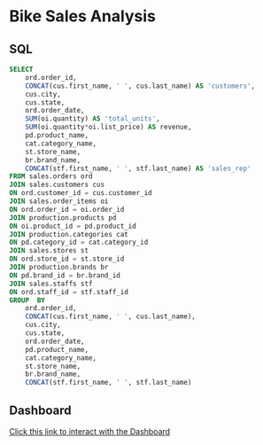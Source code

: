 # Bike Sales Analysis

## SQL

```sql
SELECT 
	ord.order_id,
	CONCAT(cus.first_name, ' ', cus.last_name) AS 'customers',
	cus.city,
	cus.state,
	ord.order_date,
	SUM(oi.quantity) AS 'total_units',
	SUM(oi.quantity*oi.list_price) AS revenue,
	pd.product_name,
	cat.category_name,
	st.store_name,
	br.brand_name,
	CONCAT(stf.first_name, ' ', stf.last_name) AS 'sales_rep'
FROM sales.orders ord
JOIN sales.customers cus
ON ord.customer_id = cus.customer_id
JOIN sales.order_items oi
ON ord.order_id = oi.order_id
JOIN production.products pd
ON oi.product_id = pd.product_id
JOIN production.categories cat
ON pd.category_id = cat.category_id
JOIN sales.stores st
ON ord.store_id = st.store_id
JOIN production.brands br
ON pd.brand_id = br.brand_id
JOIN sales.staffs stf
ON ord.staff_id = stf.staff_id
GROUP  BY 
	ord.order_id,
	CONCAT(cus.first_name, ' ', cus.last_name),
	cus.city,
	cus.state,
	ord.order_date,
	pd.product_name,
	cat.category_name,
	st.store_name,
	br.brand_name,
	CONCAT(stf.first_name, ' ', stf.last_name)
```

## Dashboard
<p />
<a href ="https://public.tableau.com/app/profile/dominic.eyinembi.ncho/viz/bike-sales-final/Dashboard1?publish=yes" >Click this link to interact with the Dashboard</a>
